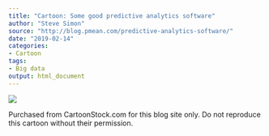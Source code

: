 ```yaml
---
title: "Cartoon: Some good predictive analytics software"
author: "Steve Simon"
source: "http://blog.pmean.com/predictive-analytics-software/"
date: "2019-02-14"
categories:
- Cartoon
tags:
- Big data
output: html_document
---
```


<!---more--->

![](http://www.pmean.com/images/images/19/predictive-analytics-software01.jpeg)



Purchased from CartoonStock.com for this blog site only. Do not
reproduce this cartoon without their permission.



